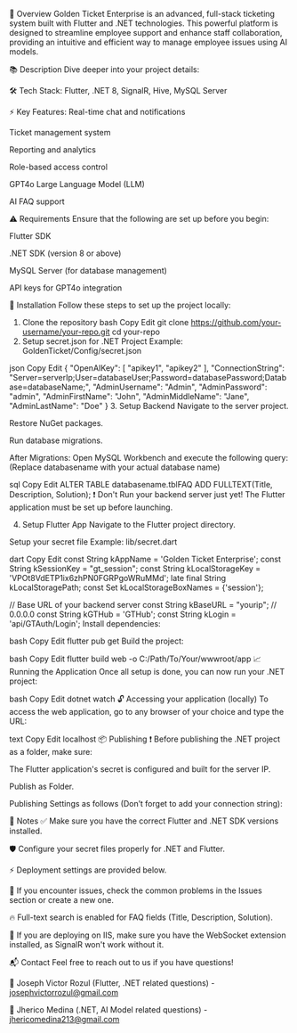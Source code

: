 📄 Overview
Golden Ticket Enterprise is an advanced, full-stack ticketing system built with Flutter and .NET technologies. This powerful platform is designed to streamline employee support and enhance staff collaboration, providing an intuitive and efficient way to manage employee issues using AI models.

📚 Description
Dive deeper into your project details:

🛠 Tech Stack: Flutter, .NET 8, SignalR, Hive, MySQL Server

⚡ Key Features:
Real-time chat and notifications

Ticket management system

Reporting and analytics

Role-based access control

GPT4o Large Language Model (LLM)

AI FAQ support

⚠️ Requirements
Ensure that the following are set up before you begin:

Flutter SDK

.NET SDK (version 8 or above)

MySQL Server (for database management)

API keys for GPT4o integration

🚀 Installation
Follow these steps to set up the project locally:

1. Clone the repository
bash
Copy
Edit
git clone https://github.com/your-username/your-repo.git
cd your-repo
2. Setup secret.json for .NET Project
Example: GoldenTicket/Config/secret.json

json
Copy
Edit
{
    "OpenAIKey": 
    [
        "apikey1",
        "apikey2"
    ],
    "ConnectionString": "Server=serverIp;User=databaseUser;Password=databasePassword;Database=databaseName;",
    "AdminUsername": "Admin",
    "AdminPassword": "admin",
    "AdminFirstName": "John",
    "AdminMiddleName": "Jane",
    "AdminLastName": "Doe"
}
3. Setup Backend
Navigate to the server project.

Restore NuGet packages.

Run database migrations.

After Migrations: Open MySQL Workbench and execute the following query:
(Replace databasename with your actual database name)

sql
Copy
Edit
ALTER TABLE databasename.tblFAQ ADD FULLTEXT(Title, Description, Solution);
❗ Don't Run your backend server just yet!
The Flutter application must be set up before launching.

4. Setup Flutter App
Navigate to the Flutter project directory.

Setup your secret file
Example: lib/secret.dart

dart
Copy
Edit
const String kAppName = 'Golden Ticket Enterprise';
const String kSessionKey = "gt_session";
const String kLocalStorageKey = 'VPOt8VdETP1ix6zhPN0FGRPgoWRuMMd';
late final String kLocalStoragePath;
const Set<String> kLocalStorageBoxNames = {'session'};

// Base URL of your backend server
const String kBaseURL = "yourip"; // 0.0.0.0
const String kGTHub = 'GTHub';
const String kLogin = 'api/GTAuth/Login';
Install dependencies:

bash
Copy
Edit
flutter pub get
Build the project:

bash
Copy
Edit
flutter build web -o C:/Path/To/Your/wwwroot/app
📈 Running the Application
Once all setup is done, you can now run your .NET project:

bash
Copy
Edit
dotnet watch
🔓 Accessing your application (locally)
To access the web application, go to any browser of your choice and type the URL:

text
Copy
Edit
localhost
📦 Publishing
❗ Before publishing the .NET project as a folder, make sure:

The Flutter application's secret is configured and built for the server IP.

Publish as Folder.

Publishing Settings as follows (Don’t forget to add your connection string):



📝 Notes
✅ Make sure you have the correct Flutter and .NET SDK versions installed.

🛡️ Configure your secret files properly for .NET and Flutter.

⚡ Deployment settings are provided below.

🐛 If you encounter issues, check the common problems in the Issues section or create a new one.

🔥 Full-text search is enabled for FAQ fields (Title, Description, Solution).

💽 If you are deploying on IIS, make sure you have the WebSocket extension installed, as SignalR won't work without it.

📬 Contact
Feel free to reach out to us if you have questions!

📧 Joseph Victor Rozul (Flutter, .NET related questions) - josephvictorrozul@gmail.com

📧 Jherico Medina (.NET, AI Model related questions) - jhericomedina213@gmail.com
